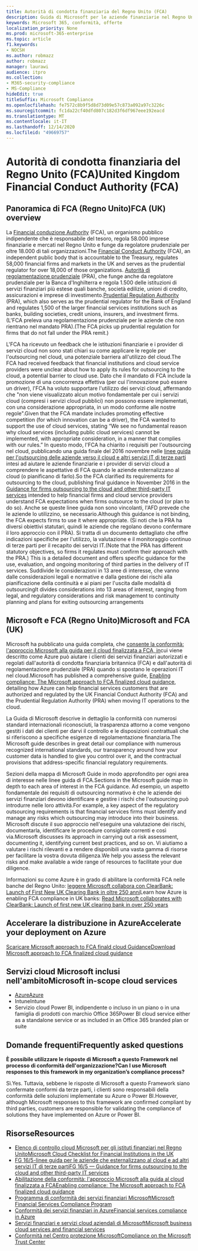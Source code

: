 ```yaml
---
title: Autorità di condotta finanziaria del Regno Unito (FCA)
description: Guida di Microsoft per le aziende finanziarie nel Regno Unito segue l'autorità di condotta finanziaria e linee guida per l'outsourcing nel cloud.
keywords: Microsoft 365, conformità, offerte
localization_priority: None
ms.prod: microsoft-365-enterprise
ms.topic: article
f1.keywords:
- NOCSH
ms.author: robmazz
author: robmazz
manager: laurawi
audience: itpro
ms.collection:
- M365-security-compliance
- MS-Compliance
hideEdit: true
titleSuffix: Microsoft Compliance
ms.openlocfilehash: fe7572c8b9f5d8d73d09e57c873a092a97c3226c
ms.sourcegitcommit: fc1da22cf40dfd807c182d3f6df967eee192eacd
ms.translationtype: MT
ms.contentlocale: it-IT
ms.lasthandoff: 12/14/2020
ms.locfileid: "49669757"
---
```

# <a name="united-kingdom-financial-conduct-authority-fca"></a><span data-ttu-id="cc307-104">Autorità di condotta finanziaria del Regno Unito (FCA)</span><span class="sxs-lookup"><span data-stu-id="cc307-104">United Kingdom Financial Conduct Authority (FCA)</span></span>

## <a name="fca-uk-overview"></a><span data-ttu-id="cc307-105">Panoramica di FCA (Regno Unito)</span><span class="sxs-lookup"><span data-stu-id="cc307-105">FCA (UK) overview</span></span>

<span data-ttu-id="cc307-106">La [Financial conduzione Authority](https://www.fca.org.uk/) (FCA), un organismo pubblico indipendente che è responsabile del tesoro, regola 58.000 imprese finanziarie e mercati nel Regno Unito e funge da regolatore prudenziale per oltre 18.000 di tali organizzazioni.</span><span class="sxs-lookup"><span data-stu-id="cc307-106">The [Financial Conduct Authority](https://www.fca.org.uk/) (FCA), an independent public body that is accountable to the Treasury, regulates 58,000 financial firms and markets in the UK and serves as the prudential regulator for over 18,000 of those organizations.</span></span> <span data-ttu-id="cc307-107">[Autorità di regolamentazione prudenziale](https://www.bankofengland.co.uk/pra/pages/default.aspx) (PRA), che funge anche da regolatore prudenziale per la Banca d'Inghilterra e regola 1.500 delle istituzioni di servizi finanziari più estese quali banche, società edilizie, unioni di credito, assicurazioni e imprese di investimento.</span><span class="sxs-lookup"><span data-stu-id="cc307-107">[Prudential Regulation Authority](https://www.bankofengland.co.uk/pra/pages/default.aspx) (PRA), which also serves as the prudential regulator for the Bank of England and regulates 1,500 of the larger financial services institutions such as banks, building societies, credit unions, insurers, and investment firms.</span></span> <span data-ttu-id="cc307-108">(L'FCA preleva una regolamentazione prudenziale per le aziende che non rientrano nel mandato PRA).</span><span class="sxs-lookup"><span data-stu-id="cc307-108">(The FCA picks up prudential regulation for firms that do not fall under the PRA remit.)</span></span>

<span data-ttu-id="cc307-109">L'FCA ha ricevuto un feedback che le istituzioni finanziarie e i provider di servizi cloud non sono stati chiari su come applicare le regole per l'outsourcing nel cloud, una potenziale barriera all'utilizzo del cloud.</span><span class="sxs-lookup"><span data-stu-id="cc307-109">The FCA had received feedback that financial institutions and cloud service providers were unclear about how to apply its rules for outsourcing to the cloud, a potential barrier to cloud use.</span></span> <span data-ttu-id="cc307-110">Dato che il mandato di FCA include la promozione di una concorrenza effettiva (per cui l'innovazione può essere un driver), l'FCA ha voluto supportare l'utilizzo dei servizi cloud, affermando che "non viene visualizzato alcun motivo fondamentale per cui i servizi cloud (compresi i servizi cloud pubblici) non possono essere implementati, con una considerazione appropriata, in un modo conforme alle nostre regole".</span><span class="sxs-lookup"><span data-stu-id="cc307-110">Given that the FCA mandate includes promoting effective competition (for which innovation can be a driver), the FCA wanted to support the use of cloud services, stating “We see no fundamental reason why cloud services (including public cloud services) cannot be implemented, with appropriate consideration, in a manner that complies with our rules.”</span></span> <span data-ttu-id="cc307-111">In questo modo, l'FCA ha chiarito i requisiti per l'outsourcing nel cloud, pubblicando una guida finale del 2016 novembre nelle [linee guida per l'outsourcing delle aziende verso il cloud e altri servizi IT di terze parti](https://www.fca.org.uk/publication/finalised-guidance/fg16-5.pdf) intesi ad aiutare le aziende finanziarie e i provider di servizi cloud a comprendere le aspettative di FCA quando le aziende esternalizzano al cloud (o pianificano di farlo).</span><span class="sxs-lookup"><span data-stu-id="cc307-111">So the FCA clarified its requirements for outsourcing to the cloud, publishing final guidance in November 2016 in the [Guidance for firms outsourcing to the cloud and other third-party IT services](https://www.fca.org.uk/publication/finalised-guidance/fg16-5.pdf) intended to help financial firms and cloud service providers understand FCA expectations when firms outsource to the cloud (or plan to do so).</span></span> <span data-ttu-id="cc307-112">Anche se queste linee guida non sono vincolanti, l'AFD prevede che le aziende lo utilizzino, se necessario.</span><span class="sxs-lookup"><span data-stu-id="cc307-112">Although this guidance is not binding, the FCA expects firms to use it where appropriate.</span></span> <span data-ttu-id="cc307-113">(Si noti che la PRA ha diversi obiettivi statutari, quindi le aziende che regolano devono confermare il loro approccio con il PRA). Si tratta di un documento dettagliato che offre indicazioni specifiche per l'utilizzo, la valutazione e il monitoraggio continuo di terze parti per il recapito dei servizi IT.</span><span class="sxs-lookup"><span data-stu-id="cc307-113">(Note that the PRA has different statutory objectives, so firms it regulates must confirm their approach with the PRA.) This is a detailed document and offers specific guidance for the use, evaluation, and ongoing monitoring of third parties in the delivery of IT services.</span></span> <span data-ttu-id="cc307-114">Suddivide le considerazioni in 13 aree di interesse, che vanno dalle considerazioni legali e normative e dalla gestione dei rischi alla pianificazione della continuità e ai piani per l'uscita dalle modalità di outsourcing</span><span class="sxs-lookup"><span data-stu-id="cc307-114">It divides considerations into 13 areas of interest, ranging from legal, and regulatory considerations and risk management to continuity planning and plans for exiting outsourcing arrangements</span></span>

## <a name="microsoft-and-fca-uk"></a><span data-ttu-id="cc307-115">Microsoft e FCA (Regno Unito)</span><span class="sxs-lookup"><span data-stu-id="cc307-115">Microsoft and FCA (UK)</span></span>

<span data-ttu-id="cc307-116">Microsoft ha pubblicato una guida completa, che [consente la conformità: l'approccio Microsoft alla guida per il cloud finalizzata a FCA, in](https://go.microsoft.com/fwlink/p/?linkid=2101561)cui viene descritto come Azure può aiutare i clienti dei servizi finanziari autorizzati e regolati dall'autorità di condotta finanziaria britannica (FCA) e dall'autorità di regolamentazione prudenziale (PRA) quando si spostano le operazioni IT nel cloud.</span><span class="sxs-lookup"><span data-stu-id="cc307-116">Microsoft has published a comprehensive guide, [Enabling compliance: The Microsoft approach to FCA finalized cloud guidance](https://go.microsoft.com/fwlink/p/?linkid=2101561), detailing how Azure can help financial services customers that are authorized and regulated by the UK Financial Conduct Authority (FCA) and the Prudential Regulation Authority (PRA) when moving IT operations to the cloud.</span></span>

<span data-ttu-id="cc307-117">La Guida di Microsoft descrive in dettaglio la conformità con numerosi standard internazionali riconosciuti, la trasparenza attorno a come vengono gestiti i dati dei clienti per darvi il controllo e le disposizioni contrattuali che si riferiscono a specifiche esigenze di regolamentazione finanziaria.</span><span class="sxs-lookup"><span data-stu-id="cc307-117">The Microsoft guide describes in great detail our compliance with numerous recognized international standards, our transparency around how your customer data is handled to give you control over it, and the contractual provisions that address-specific financial regulatory requirements.</span></span>

<span data-ttu-id="cc307-118">Sezioni della mappa di Microsoft Guide in modo approfondito per ogni area di interesse nelle linee guida di FCA.</span><span class="sxs-lookup"><span data-stu-id="cc307-118">Sections in the Microsoft guide map in depth to each area of interest in the FCA guidance.</span></span> <span data-ttu-id="cc307-119">Ad esempio, un aspetto fondamentale dei requisiti di outsourcing normativo è che le aziende dei servizi finanziari devono identificare e gestire i rischi che l'outsourcing può introdurre nelle loro attività.</span><span class="sxs-lookup"><span data-stu-id="cc307-119">For example, a key aspect of the regulatory outsourcing requirements is that financial services firms must identify and manage any risks which outsourcing may introduce into their business.</span></span> <span data-ttu-id="cc307-120">Microsoft discute il suo approccio nell'eseguire una valutazione dei rischi, documentarla, identificare le procedure consigliate correnti e così via.</span><span class="sxs-lookup"><span data-stu-id="cc307-120">Microsoft discusses its approach in carrying out a risk assessment, documenting it, identifying current best practices, and so on.</span></span> <span data-ttu-id="cc307-121">Vi aiutiamo a valutare i rischi rilevanti e a rendere disponibili una vasta gamma di risorse per facilitare la vostra dovuta diligenza.</span><span class="sxs-lookup"><span data-stu-id="cc307-121">We help you assess the relevant risks and make available a wide range of resources to facilitate your due diligence.</span></span>

<span data-ttu-id="cc307-122">Informazioni su come Azure è in grado di abilitare la conformità FCA nelle banche del Regno Unito: [leggere Microsoft collabora con ClearBank: Launch of First New UK Clearing Bank in oltre 250 anni](https://customers.microsoft.com/story/microsoft-collaborates-with-clearbank)</span><span class="sxs-lookup"><span data-stu-id="cc307-122">Learn how Azure is enabling FCA compliance in UK banks: [Read Microsoft collaborates with ClearBank: Launch of first new UK clearing bank in over 250 years](https://customers.microsoft.com/story/microsoft-collaborates-with-clearbank)</span></span>

## <a name="accelerate-your-deployment-on-azure"></a><span data-ttu-id="cc307-123">Accelerare la distribuzione in Azure</span><span class="sxs-lookup"><span data-stu-id="cc307-123">Accelerate your deployment on Azure</span></span>

[<span data-ttu-id="cc307-124">Scaricare Microsoft approach to FCA finald cloud Guidance</span><span class="sxs-lookup"><span data-stu-id="cc307-124">Download Microsoft approach to FCA finalized cloud guidance</span></span>](https://go.microsoft.com/fwlink/p/?linkid=2101561)

## <a name="microsoft-in-scope-cloud-services"></a><span data-ttu-id="cc307-125">Servizi cloud Microsoft inclusi nell'ambito</span><span class="sxs-lookup"><span data-stu-id="cc307-125">Microsoft in-scope cloud services</span></span>

- [<span data-ttu-id="cc307-126">Azure</span><span class="sxs-lookup"><span data-stu-id="cc307-126">Azure</span></span>](https://aka.ms/AzureCompliance)
- <span data-ttu-id="cc307-127">Intune</span><span class="sxs-lookup"><span data-stu-id="cc307-127">Intune</span></span>
- <span data-ttu-id="cc307-128">Servizio cloud Power BI, indipendente o incluso in un piano o in una famiglia di prodotti con marchio Office 365</span><span class="sxs-lookup"><span data-stu-id="cc307-128">Power BI cloud service either as a standalone service or as included in an Office 365 branded plan or suite</span></span>

## <a name="frequently-asked-questions"></a><span data-ttu-id="cc307-129">Domande frequenti</span><span class="sxs-lookup"><span data-stu-id="cc307-129">Frequently asked questions</span></span>

<span data-ttu-id="cc307-130">**È possibile utilizzare le risposte di Microsoft a questo Framework nel processo di conformità dell'organizzazione?**</span><span class="sxs-lookup"><span data-stu-id="cc307-130">**Can I use Microsoft responses to this framework in my organization’s compliance process?**</span></span>

<span data-ttu-id="cc307-131">Sì.</span><span class="sxs-lookup"><span data-stu-id="cc307-131">Yes.</span></span> <span data-ttu-id="cc307-132">Tuttavia, sebbene le risposte di Microsoft a questo Framework siano confermate conformi da terze parti, i clienti sono responsabili della conformità delle soluzioni implementate su Azure o Power BI.</span><span class="sxs-lookup"><span data-stu-id="cc307-132">However, although Microsoft responses to this framework are confirmed compliant by third parties, customers are responsible for validating the compliance of solutions they have implemented on Azure or Power BI.</span></span>

## <a name="resources"></a><span data-ttu-id="cc307-133">Risorse</span><span class="sxs-lookup"><span data-stu-id="cc307-133">Resources</span></span>

- [<span data-ttu-id="cc307-134">Elenco di controllo cloud Microsoft per gli istituti finanziari nel Regno Unito</span><span class="sxs-lookup"><span data-stu-id="cc307-134">Microsoft Cloud Checklist for Financial Institutions in the UK</span></span>](https://aka.ms/Azure-UK-compliance)
- [<span data-ttu-id="cc307-135">FG 16/5-linee guida per le aziende che esternalizzano al cloud e ad altri servizi IT di terze parti</span><span class="sxs-lookup"><span data-stu-id="cc307-135">FG 16/5 — Guidance for firms outsourcing to the cloud and other third-party IT services</span></span>](https://www.fca.org.uk/publication/finalised-guidance/fg16-5.pdf)
- [<span data-ttu-id="cc307-136">Abilitazione della conformità: l'approccio Microsoft alla guida al cloud finalizzata a FCA</span><span class="sxs-lookup"><span data-stu-id="cc307-136">Enabling compliance: The Microsoft approach to FCA finalized cloud guidance</span></span>](https://go.microsoft.com/fwlink/p/?linkid=2101561)
- [<span data-ttu-id="cc307-137">Programma di conformità dei servizi finanziari Microsoft</span><span class="sxs-lookup"><span data-stu-id="cc307-137">Microsoft Financial Services Compliance Program</span></span>](https://www.microsoft.com/download/details.aspx?id=55332)
- [<span data-ttu-id="cc307-138">Conformità dei servizi finanziari in Azure</span><span class="sxs-lookup"><span data-stu-id="cc307-138">Financial services compliance in Azure</span></span>](https://azure.microsoft.com/resources/videos/azurecon-2015-financial-services-compliance-in-azure/)
- [<span data-ttu-id="cc307-139">Servizi finanziari e servizi cloud aziendali di Microsoft</span><span class="sxs-lookup"><span data-stu-id="cc307-139">Microsoft business cloud services and financial services</span></span>](https://www.microsoft.com/trustcenter/cloudservices/financialservices)
- [<span data-ttu-id="cc307-140">Conformità nel Centro protezione Microsoft</span><span class="sxs-lookup"><span data-stu-id="cc307-140">Compliance on the Microsoft Trust Center</span></span>](https://www.microsoft.com/trust-center/compliance/compliance-overview)
